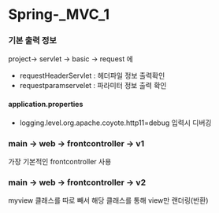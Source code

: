﻿# Spring-_MVC_1
 
 ### 기본 출력 정보
 
   project-> servlet -> basic -> request 에

  * requestHeaderServlet : 헤더파일 정보 출력확인
  * requestparamservelet : 파라미터 정보 출력 확인


#### application.properties

* logging.level.org.apache.coyote.http11=debug
입력시 디버깅 

### main -> web -> frontcontroller -> v1
가장 기본적인 frontcontroller 사용

### main -> web -> frontcontroller -> v2
myview 클래스를 따로 빼서 해당 클래스를 통해 view만 랜더링(반환)
